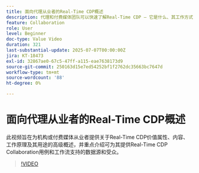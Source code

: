 ```yaml
---
title: 面向代理从业者的Real-Time CDP概述
description: 代理和付费媒体团队可以快速了解Real-Time CDP — 它是什么、其工作方式以及数据源和受众如何推动协作工作流。
feature: Collaboration
role: User
level: Beginner
doc-type: Value Video
duration: 321
last-substantial-update: 2025-07-07T00:00:00Z
jira: KT-18473
exl-id: 32867ae0-67c5-47ff-a115-eae7638173d9
source-git-commit: 250163d15e7ed54252bf1f2762dc35663bc7647d
workflow-type: tm+mt
source-wordcount: '88'
ht-degree: 0%

---
```


# 面向代理从业者的Real-Time CDP概述

此视频旨在为机构或付费媒体从业者提供关于Real-Time CDP价值属性、内容、工作原理及其用途的高级概述，并重点介绍可为其提供Real-Time CDP Collaboration用例和工作流支持的数据源和受众。

>[!VIDEO](https://video.tv.adobe.com/v/3464657/?learn=on&enablevpops)
